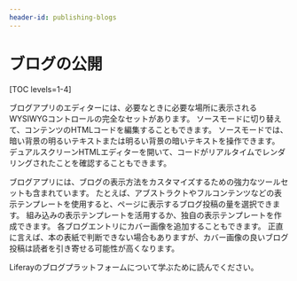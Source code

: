 ```yaml
---
header-id: publishing-blogs
---
```


# ブログの公開

[TOC levels=1-4]

ブログアプリのエディターには、必要なときに必要な場所に表示されるWYSIWYGコントロールの完全なセットがあります。 ソースモードに切り替えて、コンテンツのHTMLコードを編集することもできます。 ソースモードでは、暗い背景の明るいテキストまたは明るい背景の暗いテキストを操作できます。 デュアルスクリーンHTMLエディターを開いて、コードがリアルタイムでレンダリングされたことを確認することもできます。

ブログアプリには、ブログの表示方法をカスタマイズするための強力なツールセットも含まれています。 たとえば、アブストラクトやフルコンテンツなどの表示テンプレートを使用すると、ページに表示するブログ投稿の量を選択できます。 組み込みの表示テンプレートを活用するか、独自の表示テンプレートを作成できます。 各ブログエントリにカバー画像を追加することもできます。 正直に言えば、本の表紙で判断できない場合もありますが、カバー画像の良いブログ投稿は読者を引き寄せる可能性が高くなります。

Liferayのブログプラットフォームについて学ぶために読んでください。
